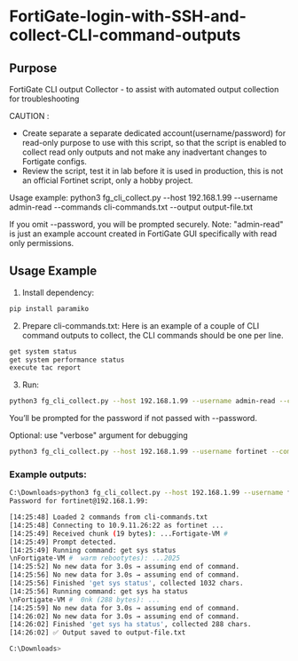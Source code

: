 # FortiGate-login-with-SSH-and-collect-CLI-command-outputs

## Purpose
FortiGate CLI output Collector - to assist with automated output collection for troubleshooting

CAUTION : 
* Create separate a separate dedicated account(username/password) for read-only purpose to use with this script, so that the script is enabled to collect read only outputs and not make any inadvertant changes to Fortigate configs.
* Review the script, test it in lab before it is used in production, this is not an official Fortinet script, only a hobby project.

Usage example:
  python3 fg_cli_collect.py --host 192.168.1.99 --username admin-read --commands cli-commands.txt --output output-file.txt

If you omit --password, you will be prompted securely.
Note: "admin-read" is just an example account created in FortiGate GUI specifically with read only permissions.

## Usage Example

1. Install dependency:
```bash
pip install paramiko
```
2. Prepare cli-commands.txt:
Here is an example of a couple of CLI command outputs to collect, the CLI commands should be one per line.
```bash
get system status
get system performance status
execute tac report
```
3. Run:
```bash
python3 fg_cli_collect.py --host 192.168.1.99 --username admin-read --commands cli-commands.txt --output output-file.txt
```
You’ll be prompted for the password if not passed with --password.

Optional:
use "verbose" argument for debugging
```bash
python3 fg_cli_collect.py --host 192.168.1.99 --username fortinet --commands cli-commands.txt --output output-file.txt --verbose
```
### Example outputs:
```bash
C:\Downloads>python3 fg_cli_collect.py --host 192.168.1.99 --username fortinet --commands cli-commands.txt --output output-file.txt --verbose
Password for fortinet@192.168.1.99:

[14:25:48] Loaded 2 commands from cli-commands.txt
[14:25:48] Connecting to 10.9.11.26:22 as fortinet ...
[14:25:49] Received chunk (19 bytes): ...Fortigate-VM #
[14:25:49] Prompt detected.
[14:25:49] Running command: get sys status
\nFortigate-VM #  warm rebootytes): ...2025
[14:25:52] No new data for 3.0s → assuming end of command.
[14:25:56] No new data for 3.0s → assuming end of command.
[14:25:56] Finished 'get sys status', collected 1032 chars.
[14:25:56] Running command: get sys ha status
\nFortigate-VM #  0nk (288 bytes): ...
[14:25:59] No new data for 3.0s → assuming end of command.
[14:26:02] No new data for 3.0s → assuming end of command.
[14:26:02] Finished 'get sys ha status', collected 288 chars.
[14:26:02] ✅ Output saved to output-file.txt

C:\Downloads>
```

